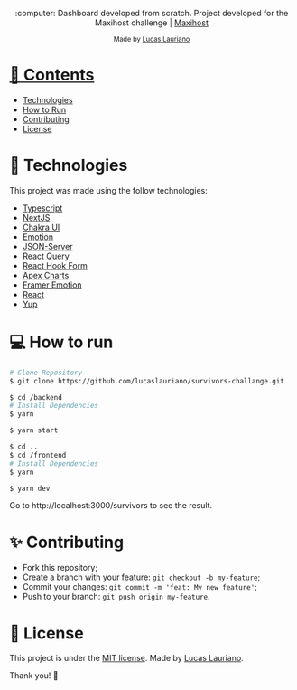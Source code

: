 
<p align="center">
   :computer: Dashboard developed from scratch. Project developed for the Maxihost challenge | <a href="https://www.maxihost.com/br">Maxihost</a>
</p>

<div align="center">
  <sub> Made by
    <a href="https://github.com/lucaslauriano">Lucas Lauriano
  </sub>
</div>

# 📌 Contents

* [Technologies](#technologies)
* [How to Run](#how-to-run)
* [Contributing](#sparkles-issues)
* [License](#page_facing_up-license)

# :rocket: Technologies
This project was made using the follow technologies:

* [Typescript](https://www.typescriptlang.org/)
* [NextJS](https://nextjs.org/)
* [Chakra UI](https://chakra-ui.com/)
* [Emotion](https://emotion.sh/)
* [JSON-Server](https://www.npmjs.com/package/json-server)
* [React Query](https://react-query.tanstack.com/)
* [React Hook Form](https://react-hook-form.com/)
* [Apex Charts](https://apexcharts.com/)
* [Framer Emotion](https://www.framer.com/motion/)
* [React](https://reactjs.org/)
* [Yup](https://github.com/jquense/yup)

# :computer: How to run

```bash
# Clone Repository
$ git clone https://github.com/lucaslauriano/survivors-challange.git
```

```bash
$ cd /backend
# Install Dependencies
$ yarn
```

```bash
$ yarn start
```

```bash
$ cd ..
$ cd /frontend
# Install Dependencies
$ yarn
```

```bash
$ yarn dev
```

Go to http://localhost:3000/survivors to see the result.
# :sparkles: Contributing

- Fork this repository;
- Create a branch with your feature: `git checkout -b my-feature`;
- Commit your changes: `git commit -m 'feat: My new feature'`;
- Push to your branch: `git push origin my-feature`.

# :page_facing_up: License

This project is under the [MIT license](./LICENSE).
Made by [Lucas Lauriano](https://www.linkedin.com/in/lucaslauriano/).

Thank you! 🌠
